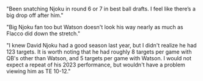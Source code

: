 "Been snatching Njoku in round 6 or 7 in best ball drafts. I feel like there’s a big drop off after him."

"Big Njoku fan too but Watson doesn't look his way nearly as much as Flacco did down the stretch."

"I knew David Njoku had a good season last year, but I didn't realize he had 123 targets. It is worth noting that he had roughly 8 targets per game with QB's other than Watson, and 5 targets per game with Watson. I would not expect a repeat of his 2023 performance, but wouldn't have a problem viewing him as TE 10-12."